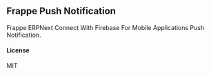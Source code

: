 ## Frappe Push Notification

Frappe ERPNext Connect With Firebase For Mobile Applications Push Notification.

#### License

MIT